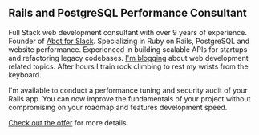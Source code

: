 <h2>Rails and PostgreSQL Performance Consultant</h2>

<p>
Full Stack web development consultant with over 9 years of experience. Founder of <a href="https://abot.app" target='_blank' class='link'>Abot for Slack</a>. Specializing in Ruby on Rails, PostgreSQL and website performance. Experienced in building scalable APIs for startups and refactoring legacy codebases. <a href="/blog" class='link'>I'm blogging</a> about web development related topics. After hours I train rock climbing to rest my wrists from the keyboard.
</p>

<p>
  I'm available to conduct a performance tuning and security audit of your Rails app. You can now improve the fundamentals of your project without compromising on your roadmap and features development speed.
</p>

<a href="https://pawelurbanek.com/#rails-performance-tuning">Check out the offer</a> for more details.
